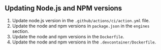 ## Updating Node.js and NPM versions
1. Update node.js version in the `.github/actions/ci/action.yml` file.
2. Update the node and npm versions in `package.json` in the `engines` section.
3. Update the node and npm versions in the `Dockerfile`.
4. Update the node and npm versions in the `.devcontainer/Dockerfile`.